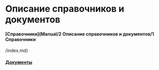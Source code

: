 # Описание справочников и документов

#### [Справочники](Manual/2 Описание справочников и документов/1 Справочники
/index.md)

#### [Документы](Manual/2-описание-справочников-и-документов/2-документы/)



